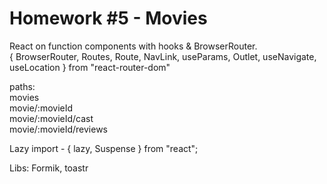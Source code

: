 # Homework #5 - Movies  
React on function components with hooks & BrowserRouter.  
{ BrowserRouter, Routes, Route, NavLink, useParams, Outlet, useNavigate, useLocation } from "react-router-dom"  

paths:  
movies  
movie/:movieId  
movie/:movieId/cast  
movie/:movieId/reviews  

Lazy import - { lazy, Suspense } from "react";  

Libs: Formik, toastr
